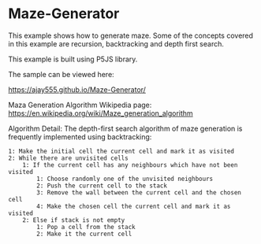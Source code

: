 # Maze-Generator
This example shows how to generate maze. Some of the concepts covered in this example are recursion, backtracking and depth first search.

This example is built using P5JS library.

The sample can be viewed here:

https://ajay555.github.io/Maze-Generator/

Maza Generation Algorithm Wikipedia page:
https://en.wikipedia.org/wiki/Maze_generation_algorithm

Algorithm Detail:
The depth-first search algorithm of maze generation is frequently implemented using backtracking:

	1: Make the initial cell the current cell and mark it as visited
	2: While there are unvisited cells
		1: If the current cell has any neighbours which have not been visited
			1: Choose randomly one of the unvisited neighbours
			2: Push the current cell to the stack
			3: Remove the wall between the current cell and the chosen cell
			4: Make the chosen cell the current cell and mark it as visited
		2: Else if stack is not empty
			1: Pop a cell from the stack
			2: Make it the current cell

